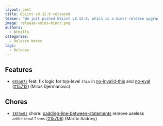 ```yaml
---
layout: post
title: ESLint v8.12.0 released
teaser: "We just pushed ESLint v8.12.0, which is a minor release upgrade of ESLint. This release adds some new features and fixes several bugs found in the previous release."
image: release-notes-minor.png
authors:
  - btmills
categories:
  - Release Notes
tags:
  - Release
---
```









## Features


* [`685a67a`](https://github.com/eslint/eslint/commit/685a67a62bdea19ca9ce12008a034b8d31162422) feat: fix logic for top-level `this` in [no-invalid-this](/docs/rules/no-invalid-this) and [no-eval](/docs/rules/no-eval) ([#15712](https://github.com/eslint/eslint/issues/15712)) (Milos Djermanovic)














## Chores


* [`18f5e05`](https://github.com/eslint/eslint/commit/18f5e05bce10503186989d81ca484abb185a2c9d) chore: [padding-line-between-statements](/docs/rules/padding-line-between-statements) remove useless `additionalItems` ([#15706](https://github.com/eslint/eslint/issues/15706)) (Martin Sadovy)


